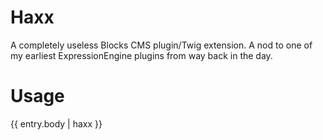 Haxx
====

A completely useless Blocks CMS plugin/Twig extension. A nod to one of my earliest ExpressionEngine plugins from way back in the day.

Usage
=====

{{ entry.body | haxx }}
